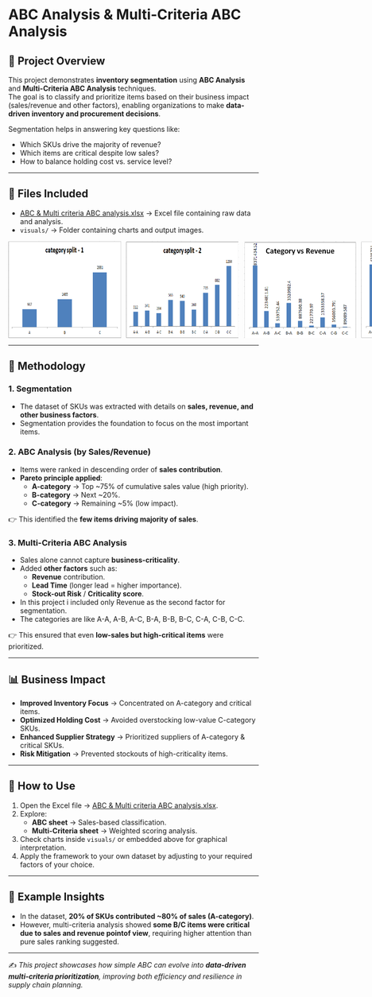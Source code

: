 # ABC Analysis & Multi-Criteria ABC Analysis  

## 📌 Project Overview  
This project demonstrates **inventory segmentation** using **ABC Analysis** and **Multi-Criteria ABC Analysis** techniques.  
The goal is to classify and prioritize items based on their business impact (sales/revenue and other factors), enabling organizations to make **data-driven inventory and procurement decisions**.  

Segmentation helps in answering key questions like:  
- Which SKUs drive the majority of revenue?  
- Which items are critical despite low sales?  
- How to balance holding cost vs. service level?  

---

## 📂 Files Included  
- [ABC & Multi criteria ABC analysis.xlsx](ABC%20&%20Multi%20criteria%20ABC%20analysis.xlsx) → Excel file containing raw data and analysis.  
- `visuals/` → Folder containing charts and output images.  

<div style="display: flex; gap: 10px;">
  <img src="visuals/Chart_3.png" alt="Chart_3" width="45%"/>
  <img src="visuals/Chart_4.png" alt="Chart_4" width="45%"/>
  <img src="visuals/Chart_1.png" alt="Chart_1" width="45%"/>
  <img src="visuals/Chart_2.png" alt="Chart_2" width="45%"/>
</div>  

---

## 🔑 Methodology  

### 1. **Segmentation**  
- The dataset of SKUs was extracted with details on **sales, revenue, and other business factors**.  
- Segmentation provides the foundation to focus on the most important items.  

### 2. **ABC Analysis (by Sales/Revenue)**  
- Items were ranked in descending order of **sales contribution**.  
- **Pareto principle applied**:  
  - **A-category** → Top ~75% of cumulative sales value (high priority).  
  - **B-category** → Next ~20%.  
  - **C-category** → Remaining ~5% (low impact).  

👉 This identified the **few items driving majority of sales**.  

### 3. **Multi-Criteria ABC Analysis**  
- Sales alone cannot capture **business-criticality**.  
- Added **other factors** such as:  
  - **Revenue** contribution.  
  - **Lead Time** (longer lead = higher importance).  
  - **Stock-out Risk** / **Criticality score**.  
- In this project i included only Revenue as the second factor for segmentation.
- The categories are like A-A, A-B, A-C, B-A, B-B, B-C, C-A, C-B, C-C.

👉 This ensured that even **low-sales but high-critical items** were prioritized.  

---

## 📊 Business Impact  
- **Improved Inventory Focus** → Concentrated on A-category and critical items.  
- **Optimized Holding Cost** → Avoided overstocking low-value C-category SKUs.  
- **Enhanced Supplier Strategy** → Prioritized suppliers of A-category & critical SKUs.  
- **Risk Mitigation** → Prevented stockouts of high-criticality items.  

---

## 🚀 How to Use  
1. Open the Excel file → [ABC & Multi criteria ABC analysis.xlsx](ABC%20&%20Multi%20criteria%20ABC%20analysis.xlsx).  
2. Explore:  
   - **ABC sheet** → Sales-based classification.  
   - **Multi-Criteria sheet** → Weighted scoring analysis.  
3. Check charts inside `visuals/` or embedded above for graphical interpretation.  
4. Apply the framework to your own dataset by adjusting to your required factors of your choice.  

---

## 📌 Example Insights  
- In the dataset, **20% of SKUs contributed ~80% of sales (A-category)**.  
- However, multi-criteria analysis showed **some B/C items were critical due to sales and revenue pointof view**, requiring higher attention than pure sales ranking suggested.  

---

✍️ *This project showcases how simple ABC can evolve into **data-driven multi-criteria prioritization**, improving both efficiency and resilience in supply chain planning.*  
